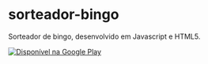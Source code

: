 # sorteador-bingo

Sorteador de bingo, desenvolvido em Javascript e HTML5.

[![Disponível na Google Play](https://play.google.com/intl/en_us/badges/images/generic/en_badge_web_generic.png
)](https://play.google.com/store/apps/details?id=com.caramelup.sortbingo)